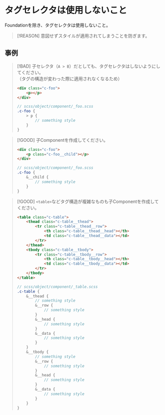 # タグセレクタは使用しないこと

Foundationを除き、タグセレクタは使用しないこと。

> [!REASON]
> 意図せずスタイルが適用されてしまうことを防ぎます。

## 事例

> [!BAD]
> 子セレクタ（`A > B`）だとしても、タグセレクタはしないようにしてください。  
> （タグの構造が変わった際に適用されなくなるため）
> 
> ```html
> <div class="c-foo">
>     <p></p>
> </div>
> ```
> 
> ```scss
> // scss/object/component/_foo.scss
> .c-foo {
>     > p {
>         // something style
>     }
> }
> ```

> [!GOOD]
> 子Componentを作成してください。
> 
> ```html
> <div class="c-foo">
>     <p class="c-foo__child"></p>
> </div>
> ```
> 
> ```scss
> // scss/object/component/_foo.scss
> .c-foo {
>     &__child {
>         // something style
>     }
> }
> ```

> [!GOOD]
> `<table>`などタグ構造が複雑なものも子Componentを作成してください。
> 
> ```html
> <table class="c-table">
>     <thead class="c-table__thead">
>         <tr class="c-table__thead__row">
>             <th class="c-table__thead__head"></th>
>             <td class="c-table__thead__data"></td>
>         </tr>
>     </thead>
>     <tbody class="c-table__tbody">
>         <tr class="c-table__tbody__row">
>             <th class="c-table__tbody__head"></th>
>             <td class="c-table__tbody__data"></td>
>         </tr>
>     </tbody>
> </table>
> ```
> 
> ```scss
> // scss/object/component/_table.scss
> .c-table {
>     &__thead {
>         // something style
>         &__row {
>             // something style
>         }
>         &__head {
>             // something style
>         }
>         &__data {
>             // something style
>         }
>     }
>     &__tbody {
>         // something style
>         &__row {
>             // something style
>         }
>         &__head {
>             // something style
>         }
>         &__data {
>             // something style
>         }
>     }
> }
> ```